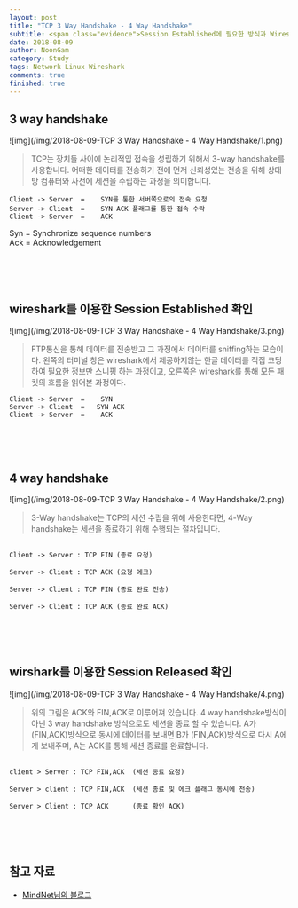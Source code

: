 ```yaml
---
layout: post
title: "TCP 3 Way Handshake - 4 Way Handshake"
subtitle: <span class="evidence">Session Established에 필요한 방식과 Wireshark를 통해 확인해 보자.</span>
date: 2018-08-09
author: NoonGam
category: Study
tags: Network Linux Wireshark
comments: true
finished: true
---
```




## 3 way handshake

![img](/img/2018-08-09-TCP 3 Way Handshake - 4 Way Handshake/1.png)

> TCP는 장치들 사이에 논리적입 접속을 성립하기 위해서 3-way handshake를 사용합니다. 어떠한 데이터를 전송하기 전에
먼저 신뢰성있는 전송을 위해 상대방 컴퓨터와 사전에 세션을 수립하는 과정을 의미합니다.

```
Client -> Server  =    SYN를 통한 서버쪽으로의 접속 요청
Server -> Client  =    SYN ACK 플래그를 통한 접속 수락
Client -> Server  =    ACK
```

<a>Syn = Synchronize sequence numbers</a> <br>
<a>Ack = Acknowledgement</a>


<br><br><br>

## wireshark를 이용한 Session Established 확인

![img](/img/2018-08-09-TCP 3 Way Handshake - 4 Way Handshake/3.png)

> FTP통신을 통해 데이터를 전송받고 그 과정에서 데이터를 sniffing하는 모습이다.
왼쪽의 터미널 창은 wireshark에서 제공하지않는 한글 데이터를 직접 코딩하여 필요한 정보만 스니핑 하는 과정이고, 오른쪽은 wireshark를 통해 모든 패킷의 흐름을 읽어본 과정이다.

```
Client -> Server  =    SYN
Server -> Client  =   SYN ACK
Client -> Server  =    ACK
```

<br><br><br>

## 4 way handshake

![img](/img/2018-08-09-TCP 3 Way Handshake - 4 Way Handshake/2.png)

> 3-Way handshake는 TCP의 세션 수립을 위해 사용한다면, 4-Way handshake는 세션을 종료하기 위해 수행되는 절차입니다.

```

Client -> Server : TCP FIN (종료 요청)

Server -> Client : TCP ACK (요청 에크)

Server -> Client : TCP FIN (종료 완료 전송)

Server -> Client : TCP ACK (종료 완료 ACK)

```







<br><br><br>

## wirshark를 이용한 Session Released 확인


![img](/img/2018-08-09-TCP 3 Way Handshake - 4 Way Handshake/4.png)

> 위의 그림은 ACK와 FIN,ACK로 이루어져 있습니다. 4 way handshake방식이 아닌 3 way handshake 방식으로도 세션을 종료 할 수 있습니다.
 A가 (FIN,ACK)방식으로 동시에 데이터를 보내면
 B가 (FIN,ACK)방식으로 다시 A에게 보내주며,
 A는 ACK를 통해 세션 종료를 완료합니다.

```

client > Server : TCP FIN,ACK  (세션 종료 요청)

Server > client : TCP FIN,ACK  (세션 종료 및 에크 플래그 동시에 전송)

Server > Client : TCP ACK      (종료 확인 ACK)

```

<br><br><br>

## 참고 자료
* [MindNet님의 블로그](http://mindnet.tistory.com/entry/%EB%84%A4%ED%8A%B8%EC%9B%8C%ED%81%AC-%EC%89%BD%EA%B2%8C-%EC%9D%B4%ED%95%B4%ED%95%98%EA%B8%B0-22%ED%8E%B8-TCP-3-WayHandshake-4-WayHandshake)
